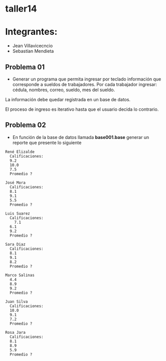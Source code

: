# taller14
# Integrantes:
* Jean Villavicecncio
* Sebastían Mendieta

## Problema 01
* Generar un programa que permita ingresar por teclado información que corresponde a
sueldos de trabajadores. Por cada trabajador ingresar: cédula, nombres, correo, sueldo, mes del sueldo.

La información debe quedar registrada en un base de datos.

El proceso de ingreso es iterativo hasta que el usuario decida lo contrario.

## Problema 02

* En función de la base de datos llamada **base001.base** generar un reporte que presente lo siguiente

```
René Elizalde
  Calificaciones:
  9.2
  10.0
  7.5
  Promedio ?

José Mora
  Calificaciones:
  8.1
  9.1
  5.5
  Promedio ?

Luis Suarez
  Calificaciones:
	7.1
  6.1
  9.2
  Promedio ?

Sara Diaz
  Calificaciones:
  8.1
  9.1
  8.2
  Promedio ?

Marco Salinas
  4.4
  8.9
  9.2
  Promedio ?

Juan Silva
  Calificaciones:
  10.0
  9.1
  7.2
  Promedio ?

Rosa Jara
  Calificaciones:
  8.1
  8.9
  5.9
  Promedio ?
```
